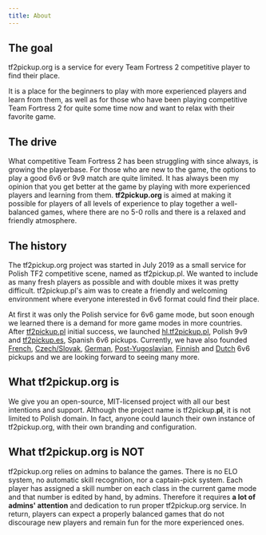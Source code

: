 ```yaml
---
title: About
---
```


## The goal

tf2pickup.org is a service for every Team Fortress 2 competitive player to find their place.

It is a place for the beginners to play with more experienced players and learn from them, as well as for those
who have been playing competitive Team Fortress 2 for quite some time now and want to relax with their favorite game.

## The drive

What competitive Team Fortress 2 has been struggling with since always, is growing the playerbase. For those who are new to
the game, the options to play a good 6v6 or 9v9 match are quite limited. It has always been my opinion that you get better
at the game by playing with more experienced players and learning from them. **tf2pickup.org** is aimed at making it possible
for players of all levels of experience to play together a well-balanced games, where there are no 5-0 rolls and there is a relaxed
and friendly atmosphere.

## The history

The tf2pickup.org project was started in July 2019 as a small service for Polish TF2 competitive scene, named as tf2pickup.pl. We wanted to include
as many fresh players as possible and with double mixes it was pretty difficult. tf2pickup.pl's aim was to create a friendly
and welcoming environment where everyone interested in 6v6 format could find their place.

At first it was only the Polish service for 6v6 game mode, but soon enough we learned there is a demand for more game modes in more
countries. After [tf2pickup.pl](https://tf2pickup.pl/) initial success, we launched [hl.tf2pickup.pl](https://hl.tf2pickup.pl/),
Polish 9v9 and [tf2pickup.es](https://tf2pickup.es/), Spanish 6v6 pickups. Currently, we have also founded
[French](https://tf2pickup.fr/), [Czech/Slovak](https://tf2pickup.cz/), [German](https://tf2pickup.de/), [Post-Yugoslavian](https://yu.tf2pickup.eu), [Finnish](https://tf2pickup.fi) and [Dutch](https://tf2pickup.nl) 6v6 pickups and we are looking forward to seeing many more.

## What tf2pickup.org is

We give you an open-source, MIT-licensed project with all our best intentions and support. Although the project name is tf2pickup.**pl**, it
is not limited to Polish domain. In fact, anyone could launch their own instance of tf2pickup.org, with their own branding and configuration.

## What tf2pickup.org is NOT

tf2pickup.org relies on admins to balance the games. There is no ELO system, no automatic skill recognition, nor a captain-pick system.
Each player has assigned a skill number on each class in the current game mode and that number is edited by hand, by admins.
Therefore it requires **a lot of admins' attention** and dedication to run proper tf2pickup.org service. In return, players can expect
a properly balanced games that do not discourage new players and remain fun for the more experienced ones.
